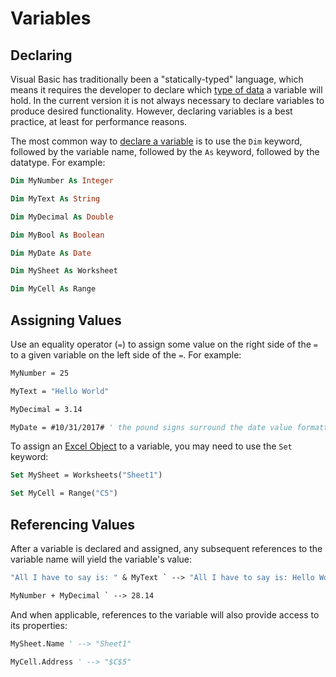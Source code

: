 # Variables

## Declaring

Visual Basic has traditionally been a "statically-typed" language, which means it requires the developer to declare which [type of data](/notes/visual-basic/datatypes/notes.md) a variable will hold. In the current version it is not always necessary to declare variables to produce desired functionality. However, declaring variables is a best practice, at least for performance reasons.

The most common way to [declare a variable](https://docs.microsoft.com/en-us/dotnet/visual-basic/language-reference/statements/dim-statement) is to use the `Dim` keyword, followed by the variable name, followed by the `As` keyword, followed by the datatype. For example:

```vb
Dim MyNumber As Integer

Dim MyText As String

Dim MyDecimal As Double

Dim MyBool As Boolean

Dim MyDate As Date

Dim MySheet As Worksheet

Dim MyCell As Range
```

## Assigning Values

Use an equality operator (`=`) to assign some value on the right side of the `=` to a given variable on the left side of the `=`. For example:

```vb
MyNumber = 25

MyText = "Hello World"

MyDecimal = 3.14

MyDate = #10/31/2017# ' the pound signs surround the date value formatted as MM/DD/YYYY
```

To assign an [Excel Object](/notes/excel-objects) to a variable, you may need to use the `Set` keyword:

```vb
Set MySheet = Worksheets("Sheet1")

Set MyCell = Range("C5")
```

## Referencing Values

After a variable is declared and assigned, any subsequent references to the variable name will yield the variable's value:

```vb
"All I have to say is: " & MyText ` --> "All I have to say is: Hello World"

MyNumber + MyDecimal ` --> 28.14
```

And when applicable, references to the variable will also provide access to its properties:

```vb
MySheet.Name ' --> "Sheet1"

MyCell.Address ' --> "$C$5"
```
